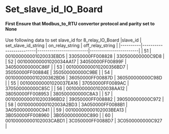 # Set_slave_id_IO_Board
#### First Ensure that Modbus_to_RTU convertor protocol and parity set to None
Use following data to set slave_id for 8_relay_IO_Board
|slave_id  |   set_slave_id_string   |      on_relay_string    |       off_relay_string |
|----------|-------------------------|-------------------------|------------------------|
|  51      |  001000000001020033EBD5 |       33050000FF008828  |      330500000000C9D8  | 
|  52      |  001000000001020034AA17 |       34050000FF00899F  |      340500000000C86F  |
|  53      |  0010000000010200356BD7 |       35050000FF00884E  |      350500000000C9BE  |
|  54      |  0010000000010200362BD6 |       36050000FF00887D  |      360500000000C98D  |
|  55      |  001000000001020037EA16 |       37050000FF0089AC  |      370500000000C85C  |
|  56      |  001000000001020038AA12 |       38050000FF008953  |      380500000000C8A3  |
|  57      |  0010000000010200396BD2 |       39050000FF008882  |      390500000000C972  |
|  58      |  00100000000102003A2BD3 |       3A050000FF0088B1  |      3A0500000000C941  |
|  59      |  00100000000102003BEA13 |       3B050000FF008960  |      3B0500000000C890  |
|  60      |  00100000000102003CABD1 |       3C050000FF0088D7  |      3C0500000000C927  |

